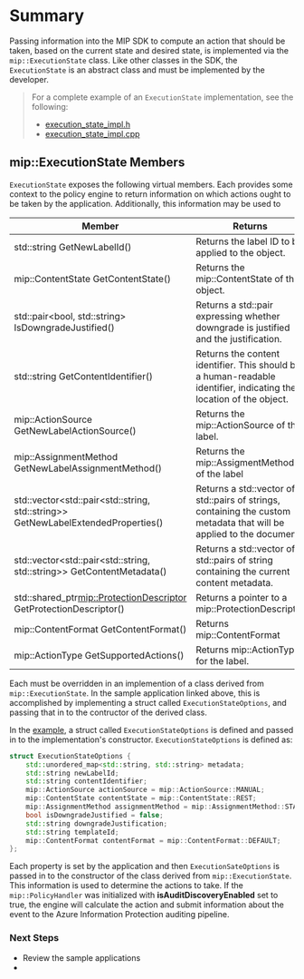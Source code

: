 # Summary

Passing information into the MIP SDK to compute an action that should be taken, based on the current state and desired state, is implemented via the `mip::ExecutionState` class. Like other classes in the SDK, the `ExecutionState` is an abstract class and must be implemented by the developer.

> For a complete example of an `ExecutionState` implementation, see the following: 
> 
> *  [execution_state_impl.h](https://github.com/Azure-Samples/mipsdk-policyapi-cpp-sample-basic/blob/master/mipsdk-policyapi-cpp-sample-basic/execution_state_impl.h)
>  * [execution_state_impl.cpp](https://github.com/Azure-Samples/mipsdk-policyapi-cpp-sample-basic/blob/master/mipsdk-policyapi-cpp-sample-basic/execution_state_impl.cpp)

## mip::ExecutionState Members

`ExecutionState` exposes the following virtual members. Each provides some context to the policy engine to return information on which actions ought to be taken by the application. Additionally, this information may be used to 


| Member                                                                           | Returns                                                                                                              |
|----------------------------------------------------------------------------------|----------------------------------------------------------------------------------------------------------------------|
| std::string GetNewLabelId()                                                      | Returns the label ID to be applied to the object.                                                                    |
| mip::ContentState GetContentState()                                              | Returns the mip::ContentState of the object.                                                                         |
| std::pair<bool, std::string> IsDowngradeJustified()                              | Returns a std::pair expressing whether downgrade is justified and the justification.                                 |
| std::string GetContentIdentifier()                                               | Returns the content identifier. This should be a human-readable identifier, indicating the location of the object.   |
| mip::ActionSource GetNewLabelActionSource()                                      | Returns the mip::ActionSource of the label.                                                                          |
| mip::AssignmentMethod GetNewLabelAssignmentMethod()                              | Returns the mip::AssigmentMethod of the label                                                                        |
| std::vector<std::pair<std::string, std::string>> GetNewLabelExtendedProperties() | Returns a std::vector of std::pairs of strings, containing the custom metadata that will be applied to the document. |
| std::vector<std::pair<std::string, std::string>> GetContentMetadata()            | Returns a std::vector of std::pairs of string containing the current content metadata.                               |
| std::shared_ptr<mip::ProtectionDescriptor> GetProtectionDescriptor()             | Returns a pointer to a mip::ProtectionDescriptor                                                                     |
| mip::ContentFormat GetContentFormat()                                            | Returns mip::ContentFormat                                                                                           |
| mip::ActionType GetSupportedActions()                                            | Returns mip::ActionTypes for the label.                                                                              |

Each must be overridden in an implemention of a class derived from `mip::ExecutionState`. In the sample application linked above, this is accomplished by implementing a struct called `ExecutionStateOptions`, and passing that in to the contructor of the derived class.

In the [example](https://github.com/Azure-Samples/mipsdk-policyapi-cpp-sample-basic/blob/master/mipsdk-policyapi-cpp-sample-basic/execution_state_impl.h), a struct called `ExecutionStateOptions` is defined and passed in to the implementation's constructor. `ExecutionStateOptions` is defined as:

```cpp
struct ExecutionStateOptions {
    std::unordered_map<std::string, std::string> metadata;
    std::string newLabelId;
    std::string contentIdentifier;
    mip::ActionSource actionSource = mip::ActionSource::MANUAL;
    mip::ContentState contentState = mip::ContentState::REST;
    mip::AssignmentMethod assignmentMethod = mip::AssignmentMethod::STANDARD;
    bool isDowngradeJustified = false;
    std::string downgradeJustification;
    std::string templateId;
    mip::ContentFormat contentFormat = mip::ContentFormat::DEFAULT;
};
```

Each property is set by the application and then `ExecutionSateOptions` is passed in to the constructor of the class derived from `mip::ExecutionState`. This information is used to determine the actions to take. If the `mip::PolicyHandler` was initialized with **isAuditDiscoveryEnabled** set to true, the engine will calculate the action and submit information about the event to the Azure Information Protection auditing pipeline. 

### Next Steps

* Review the sample applications
* 